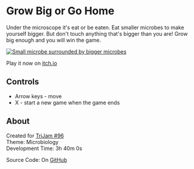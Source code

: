 # Grow Big or Go Home
Under the microscope it's eat or be eaten. 
Eat smaller microbes to make yourself bigger. 
But don't touch anything that's bigger than you are! 
Grow big enough and you will win the game.

[![Small microbe surrounded by bigger microbes](screenshots/cover.png)](https://caterpillargames.itch.io/grow-big-or-go-home)

Play it now on [itch.io](https://caterpillargames.itch.io/grow-big-or-go-home)

## Controls
* Arrow keys - move
* X - start a new game when the game ends




## About
<!--BEGIN TRIJAM-->
Created for [TriJam #96](https://itch.io/jam/trijam-96/entries)  
Theme: Microbiology  
Development Time: 3h 40m 0s  
<!--END TRIJAM-->

Source Code: On [GitHub](https://github.com/CaterpillarGames/pico8-games/tree/master/carts/grow-big-or-go-home)


